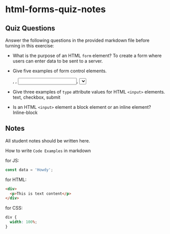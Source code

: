 # html-forms-quiz-notes

## Quiz Questions

Answer the following questions in the provided markdown file before turning in this exercise:

- What is the purpose of an HTML `form` element?
  To create a form where users can enter data to be sent to a server.

- Give five examples of form control elements.
  <form>, <label>, <input>, <select>, <button>

- Give three examples of `type` attribute values for HTML `<input>` elements.
  text, checkbox, submit

- Is an HTML `<input>` element a block element or an inline element?
  Inline-block

## Notes

All student notes should be written here.

How to write `Code Examples` in markdown

for JS:

```javascript
const data = 'Howdy';
```

for HTML:

```html
<div>
  <p>This is text content</p>
</div>
```

for CSS:

```css
div {
  width: 100%;
}
```
